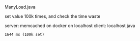 
ManyLoad.java

set value 100k times, and check the time waste

server: memcached on docker on localhost
client: localhost java

```
1644 ms (100k set)
```

